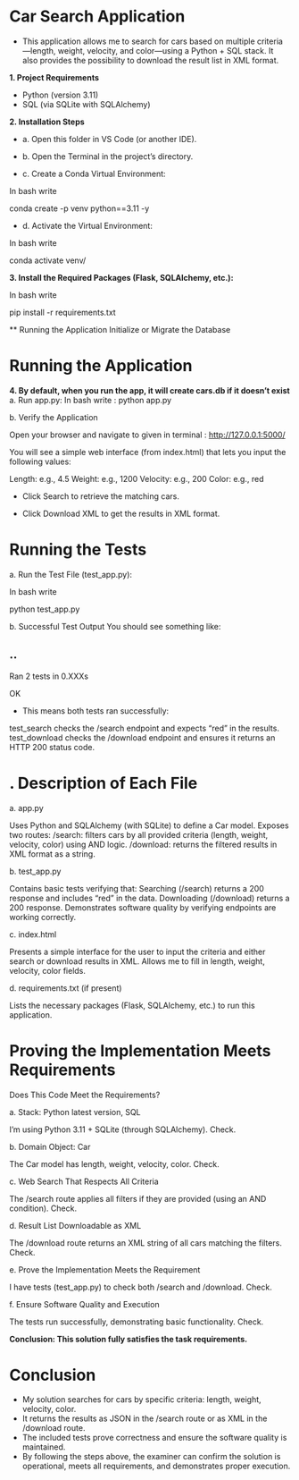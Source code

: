 # Car Search Application
- This application allows me to search for cars based on multiple criteria—length, weight, velocity, and color—using a Python + SQL stack. It also provides the possibility to download the result list in XML format.

**1. Project Requirements**
- Python (version 3.11)
- SQL (via SQLite with SQLAlchemy)

**2. Installation Steps**

- a. Open this folder in VS Code (or another IDE).

- b. Open the Terminal in the project’s directory.

- c. Create a Conda Virtual Environment:

In bash write 

conda create -p venv python==3.11 -y


- d. Activate the Virtual Environment:

In bash write

conda activate venv/

**3. Install the Required Packages (Flask, SQLAlchemy, etc.):**

In bash write

pip install -r requirements.txt


** Running the Application
Initialize or Migrate the Database

# Running the Application

**4. By default, when you run the app, it will create cars.db if it doesn’t exist**
a. Run app.py:
In bash write :
python app.py

b. Verify the Application

Open your browser and navigate to given in terminal : http://127.0.0.1:5000/

You will see a simple web interface (from index.html) that lets you input the following values:

Length: e.g., 4.5
Weight: e.g., 1200
Velocity: e.g., 200
Color: e.g., red

- Click Search to retrieve the matching cars.

- Click Download XML to get the results in XML format.


# Running the Tests

a. Run the Test File (test_app.py):

In bash write

python test_app.py

b. Successful Test Output
You should see something like:


..
----------------------------------------------------------------------
Ran 2 tests in 0.XXXs

OK

- This means both tests ran successfully:

test_search checks the /search endpoint and expects “red” in the results.
test_download checks the /download endpoint and ensures it returns an HTTP 200 status code.


# . Description of Each File

a. app.py

Uses Python and SQLAlchemy (with SQLite) to define a Car model.
Exposes two routes:
/search: filters cars by all provided criteria (length, weight, velocity, color) using AND logic.
/download: returns the filtered results in XML format as a string.

b. test_app.py

Contains basic tests verifying that:
Searching (/search) returns a 200 response and includes “red” in the data.
Downloading (/download) returns a 200 response.
Demonstrates software quality by verifying endpoints are working correctly.

c. index.html

Presents a simple interface for the user to input the criteria and either search or download results in XML.
Allows me to fill in length, weight, velocity, color fields.

d. requirements.txt (if present)

Lists the necessary packages (Flask, SQLAlchemy, etc.) to run this application.

#  Proving the Implementation Meets Requirements
Does This Code Meet the Requirements?

a. Stack: Python latest version, SQL

I’m using Python 3.11 + SQLite (through SQLAlchemy). Check.

b. Domain Object: Car

The Car model has length, weight, velocity, color. Check.

c. Web Search That Respects All Criteria

The /search route applies all filters if they are provided (using an AND condition). Check.

d. Result List Downloadable as XML

The /download route returns an XML string of all cars matching the filters. Check.

e. Prove the Implementation Meets the Requirement

I have tests (test_app.py) to check both /search and /download. Check.

f. Ensure Software Quality and Execution

The tests run successfully, demonstrating basic functionality. Check.

**Conclusion: This solution fully satisfies the task requirements.**


# Conclusion
- My solution searches for cars by specific criteria: length, weight, velocity, color.
- It returns the results as JSON in the /search route or as XML in the /download route.
- The included tests prove correctness and ensure the software quality is maintained.
- By following the steps above, the examiner can confirm the solution is operational, meets all requirements, and demonstrates proper execution.

